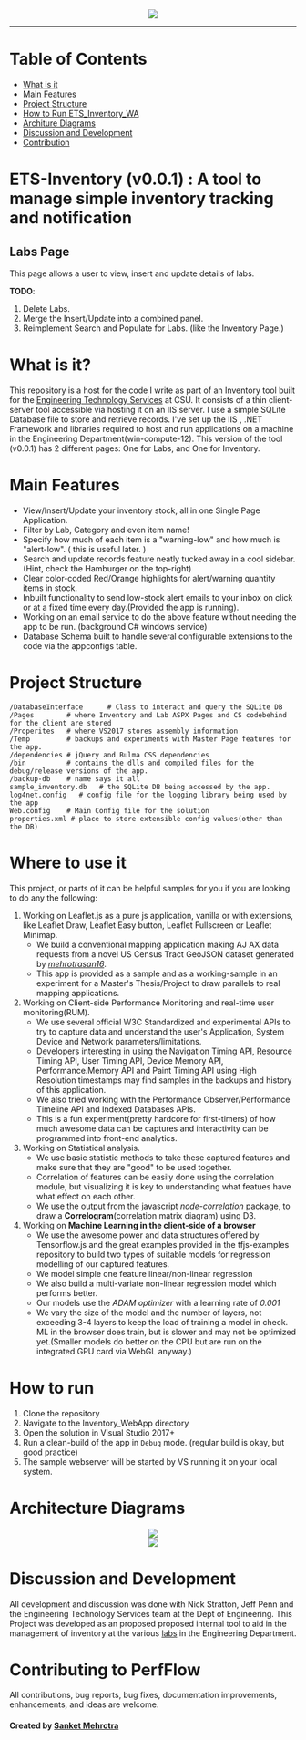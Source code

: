 <div align="center">
  <img src="images/header-logo.JPG"><br>
</div>

-----------------

# Table of Contents
- [What is it](#what_is_it)
- [Main Features](#main-features)  
- [Project Structure](#project_structure)
- [How to Run ETS_Inventory_WA](#how-to-run)
- [Architure Diagrams](#digs)   
- [Discussion and Development](#dev)
- [Contribution](#contri)


# ETS-Inventory (v0.0.1) : A tool to manage simple inventory tracking and notification


## Labs Page

This page allows a user to view, insert and update details of labs. 

**TODO**: 
1. Delete Labs.
2. Merge the Insert/Update into a combined panel.
3. Reimplement Search and Populate for Labs. (like the Inventory Page.)



# What is it? <a name="what_is_it"></a>

This repository is a host for the code I write as part of an Inventory tool built for the [Engineering Technology Services](https://www.engr.colostate.edu/ets/) at CSU. 
It consists of a thin client-server tool accessible via hosting it on an IIS server. I use a simple SQLite Database file to store and retrieve records.
I've set up the IIS , .NET Framework and libraries required to host and run applications on a machine in the Engineering Department(win-compute-12).
This version of the tool (v0.0.1) has 2 different pages: One for Labs, and One for Inventory.

# Main Features <a name="main-features"></a>

- View/Insert/Update your inventory stock, all in one Single Page Application. 
- Filter by Lab, Category and even item name!
- Specify how much of each item is a "warning-low" and how much is "alert-low". ( this is useful later. )
- Search and update records feature neatly tucked away in a cool sidebar.(Hint, check the Hamburger on the top-right) 
- Clear color-coded Red/Orange highlights for alert/warning quantity items in stock.
- Inbuilt functionality to send low-stock alert emails to your inbox on click or at a fixed time every day.(Provided the app is running).
- Working on an email service to do the above feature without needing the app to be run. (background C# windows service)
- Database Schema built to handle several configurable extensions to the code via the appconfigs table.

# Project Structure <a name="project_structure"></a>
    /DatabaseInterface      # Class to interact and query the SQLite DB 
    /Pages        # where Inventory and Lab ASPX Pages and CS codebehind for the client are stored
    /Properites   # where VS2017 stores assembly information
    /Temp         # backups and experiments with Master Page features for the app. 
    /dependencies # jQuery and Bulma CSS dependencies 
    /bin          # contains the dlls and compiled files for the debug/release versions of the app.
    /backup-db    # name says it all
    sample_inventory.db   # the SQLite DB being accessed by the app.
    log4net.config   # config file for the logging library being used by the app
    Web.config    # Main Config file for the solution
    properties.xml # place to store extensible config values(other than the DB)
        

# Where to use it <a name="where-to-use"></a>
This project, or parts of it can be helpful samples for you if you are looking to do any the following:
1. Working on Leaflet.js as a pure js application, vanilla or with extensions, like Leaflet Draw, Leaflet Easy button, Leaflet Fullscreen or Leaflet Minimap.
   - We build a conventional mapping application making AJ AX data requests from a novel US Census Tract GeoJSON dataset generated by [*mehrotrasan16*](https://github.com/mehrotrasan16/us-census-tracts-shapefiles-and-geojson).
   - This app is provided as a sample and as a working-sample in an experiment for a Master's Thesis/Project to draw parallels to real mapping applications.
2. Working on Client-side Performance Monitoring and real-time user monitoring(RUM). 
   - We use several official W3C Standardized and experimental APIs to try to capture data and understand the user's Application, System Device and Network parameters/limitations.
   - Developers interesting in using the Navigation Timing API, Resource Timing API, User Timing API, Device Memory API, Performance.Memory API and Paint Timing API using High Resolution timestamps may find samples in the backups and history of this application.
   - We also tried working with the Performance Observer/Performance Timeline API and Indexed Databases APIs.
   - This is a fun experiment(pretty hardcore for first-timers) of how much awesome data can be captures and interactivity can be programmed into front-end analytics. 
3. Working on Statistical analysis.
   - We use basic statistic methods to take these captured features and make sure that they are "good" to be used together. 
   - Correlation of features can be easily done using the correlation module, but visualizing it is key to understanding what featues have what effect on each other.
   - We use the output from the javascript *node-correlation* package, to draw a **Correlogram**(correlation matrix diagram) using D3.
4. Working on **Machine Learning in the client-side of a browser**
   - We use the awesome power and data structures offered by Tensorflow.js and the great examples provided in the tfjs-examples repository to build two types of suitable models for regression modelling of our captured features.
   - We model simple one feature linear/non-linear regression
   - We also build a multi-variate non-linear regression model which performs better.
   - Our models use the *ADAM optimizer* with a learning rate of *0.001*
   - We vary the size of the model and the number of layers, not exceeding 3-4 layers to keep the load of training a model in check. ML in the browser does train, but is slower and may not be optimized yet.(Smaller models do better on the CPU but are run on the integrated GPU card via WebGL anyway.)
   
# How to run <a name="how-to-run"></a>
1. Clone the repository
2. Navigate to the Inventory_WebApp directory
3. Open the solution in Visual Studio 2017+
4. Run a clean-build of the app in `Debug` mode. (regular build is okay, but good practice)
6. The sample webserver will be started by VS running it on your local system.

# Architecture Diagrams <a name="digs"></a>
<div align="center">
  <img src="images/architecture-dig.JPG"><br>
</div>

<div align="center">
  <img src="images/db-schema.JPG"><br>
</div>


# Discussion and Development <a name="dev"></a>
All development and discussion was done with Nick Stratton, Jeff Penn and the Engineering Technology Services team at the Dept of Engineering. This Project was developed as an proposed proposed internal tool to aid in the management of inventory at the various [labs](https://www.engr.colostate.edu/ets/lab-and-classroom-overview/) in the Engineering Department.

# Contributing to PerfFlow <a name="contri"></a>
All contributions, bug reports, bug fixes, documentation improvements, enhancements, and ideas are welcome.

#### Created by [Sanket Mehrotra](https://github.com/mehrotrasan16)



